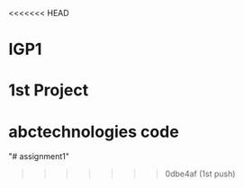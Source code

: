 <<<<<<< HEAD
# IGP1
1st Project
=======
# abctechnologies code
"# assignment1" 
>>>>>>> 0dbe4af (1st push)
